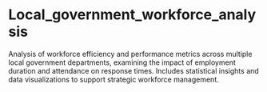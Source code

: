# Local_government_workforce_analysis
Analysis of workforce efficiency and performance metrics across multiple local government departments, examining the impact of employment duration and attendance on response times. Includes statistical insights and data visualizations to support strategic workforce management.
